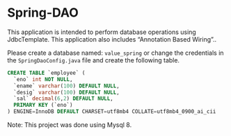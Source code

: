 # Spring-DAO

This application is intended to perform database operations using JdbcTemplate. This application also includes “Annotation Based Wiring”..

Please create a database named: `value_spring` or change the credentials in the `SpringDaoConfig.java` file and create the following table.

```sql
CREATE TABLE `employee` (
  `eno` int NOT NULL,
  `ename` varchar(100) DEFAULT NULL,
  `desig` varchar(100) DEFAULT NULL,
  `sal` decimal(6,2) DEFAULT NULL,
  PRIMARY KEY (`eno`)
) ENGINE=InnoDB DEFAULT CHARSET=utf8mb4 COLLATE=utf8mb4_0900_ai_cii
```

Note: This project was done using Mysql 8.
